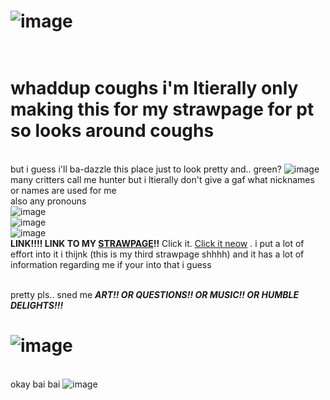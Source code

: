 # ![image](https://github.com/user-attachments/assets/3a3b14dd-5bf4-43c6-a407-c71922eb1af2)
# <br> whaddup coughs i'm ltierally only making this for my strawpage for pt so looks around coughs 
<br> but i guess i'll ba-dazzle this place just to look pretty and.. green? ![image](https://github.com/user-attachments/assets/0a2a9730-69ef-4b06-94e9-3d8c137d3d02)
<br> many critters call me hunter but i ltierally don't give a gaf what nicknames or names are used for me
<br> also any pronouns
<br> ![image](https://github.com/user-attachments/assets/5992c7d1-886d-4872-b5e4-7e585115c7a3)
<br> ![image](https://github.com/user-attachments/assets/8dacf69b-3333-445a-ba15-7f799aa2617d)
<br> ![image](https://github.com/user-attachments/assets/5992c7d1-886d-4872-b5e4-7e585115c7a3)
<br> **LINK!!!! LINK TO MY [STRAWPAGE](strawpage!!)!!** Click it. [Click it neow]([strawpage](https://rhymefield.straw.page/)) . i put a lot of effort into it i thijnk (this is my third strawpage shhhh) and it has a lot of information regarding me if your into that i guess

<br> pretty pls.. sned me **_ART!! OR QUESTIONS!! OR MUSIC!! OR HUMBLE DELIGHTS!!!_**
# ![image](https://github.com/user-attachments/assets/3a3b14dd-5bf4-43c6-a407-c71922eb1af2)


<br> okay bai bai ![image](https://github.com/user-attachments/assets/90ae58bb-87ae-407a-8610-f74451eff5d7)


